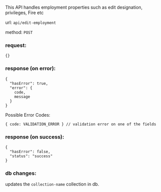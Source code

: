 This API handles employment properties such as edit designation, privileges, Fire etc

url: `api/edit-employment`

method: `POST`

### request: 
```
{}
```

### response (on error):
```
{
  "hasError": true,
  "error": {
    code,
    message
  }
}
```
Possible Error Codes:
```
{ code: VALIDATION_ERROR } // validation error on one of the fields
```

### response (on success):
```
{
  "hasError": false,
  "status": "success"
}
```

### db changes:
updates the `collection-name` collection in db.